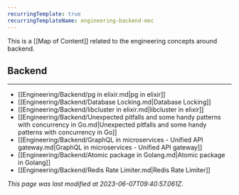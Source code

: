 ```yaml
---
recurringTemplate: true
recurringTemplateName: engineering-backend-moc
---
```


This is a [[Map of Content]] related to the engineering concepts around backend.

## Backend
---
- [[Engineering/Backend/pg in elixir.md|pg in elixir]]
- [[Engineering/Backend/Database Locking.md|Database Locking]]
- [[Engineering/Backend/libcluster in elixir.md|libcluster in elixir]]
- [[Engineering/Backend/Unexpected pitfalls and some handy patterns with concurrency in Go.md|Unexpected pitfalls and some handy patterns with concurrency in Go]]
- [[Engineering/Backend/GraphQL in microservices - Unified API gateway.md|GraphQL in microservices - Unified API gateway]]
- [[Engineering/Backend/Atomic package in Golang.md|Atomic package in Golang]]
- [[Engineering/Backend/Redis Rate Limiter.md|Redis Rate Limiter]]


*This page was last modified at 2023-06-07T09:40:57.061Z*.
